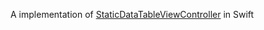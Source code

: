 A implementation of [StaticDataTableViewController](https://github.com/peterpaulis/StaticDataTableViewController) in Swift
